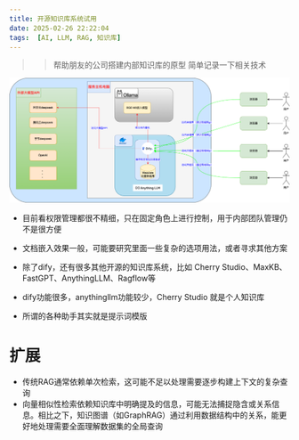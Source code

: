 ```yaml
---
title: 开源知识库系统试用
date: 2025-02-26 22:22:04
tags:  [AI, LLM, RAG, 知识库]
---
```


>> 帮助朋友的公司搭建内部知识库的原型
>> 简单记录一下相关技术


![](20250226-开源知识库系统试用/dify.drawio.png)

+ 目前看权限管理都很不精细，只在固定角色上进行控制，用于内部团队管理仍不是很方便
+ 文档嵌入效果一般，可能要研究里面一些复杂的选项用法，或者寻求其他方案

+ 除了dify，还有很多其他开源的知识库系统，比如 Cherry Studio、MaxKB、FastGPT、AnythingLLM、Ragflow等
+ dify功能很多，anythingllm功能较少，Cherry Studio 就是个人知识库
+ 所谓的各种助手其实就是提示词模版


# 扩展
+ 传统RAG通常依赖单次检索，这可能不足以处理需要逐步构建上下文的复杂查询
+ 向量相似性检索依赖知识库中明确提及的信息，可能无法捕捉隐含或关系信息。相比之下，知识图谱（如GraphRAG）通过利用数据结构中的关系，能更好地处理需要全面理解数据集的全局查询




